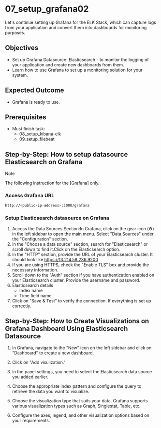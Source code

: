 # 07_setup_grafana02
Let's continue setting up Grafana for the ELK Stack, which can capture logs from your application and convert them into dashboards for monitoring purposes.

## Objectives
- Set up Grafana Datasource: Elasticsearch - to monitor the logging of your application and create new dashboards from them.
- Learn how to use Grafana to set up a monitoring solution for your system.

## Expected Outcome
- Grafana is ready to use.

## Prerequisites
- Must finish task: 
    - 08_setup_kibana-elk
    - 09_setup_filebeat

## Step-by-Step: How to setup datasource Elasticsearch on Grafana
> [!NOTE]
> The following instruction for the [Grafana] only.
### Access Grafana URL
```sh
http://<public-ip-address>:3000/grafana
```

### Setup Elasticsearch datasource on Grafana
1. Access the Data Sources Section:In Grafana, click on the gear icon (⚙️) in the left sidebar to open the main menu.  Select "Data Sources" under the "Configuration" section. 
2. In the "Choose a data source" section, search for "Elasticsearch" or scroll down to find it.Click on the Elasticsearch option. 
3. In the "HTTP" section, provide the URL of your Elasticsearch cluster. It should look like https://13.214.58.236:9200 
4. If you are using HTTPS, check the "Enable TLS" box and provide the necessary information. 
5. Scroll down to the "Auth" section if you have authentication enabled on your Elasticsearch cluster. Provide the username and password. 
6. Elasticsearch details  
    - Index name 
    - Time field name 
7. Click on "Save & Test" to verify the connection. If everything is set up correctly.

## Step-by-Step: How to Create Visualizations on Grafana Dashboard Using Elasticsearch Datasource
1. In Grafana, navigate to the "New" icon on the left sidebar and click on "Dashboard" to create a new dashboard. 

2. Click on "Add visulization." 

3. In the panel settings, you need to select the Elasticsearch data source you added earlier. 

4. Choose the appropriate index pattern and configure the query to retrieve the data you want to visualize. 

5. Choose the visualization type that suits your data. Grafana supports various visualization types such as Graph, Singlestat, Table, etc. 

6. Configure the axes, legend, and other visualization options based on your requirements. 
